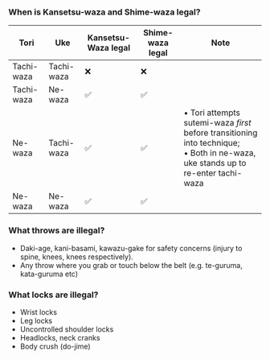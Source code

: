 ### When is Kansetsu-waza and Shime-waza legal?

| Tori       | Uke        | Kansetsu-Waza legal | Shime-waza legal | Note |
| ---        | ---        | ---                 | ---              | --- |
| Tachi-waza | Tachi-waza | ❌ | ❌
| Tachi-waza | Ne-waza    | ✅ | ✅ |
| Ne-waza    | Tachi-waza | ✅ | ✅ | • Tori attempts sutemi-waza *first* before transitioning into technique; <br>• Both in ne-waza, uke stands up to re-enter tachi-waza
| Ne-waza    | Ne-waza    | ✅ | ✅ |

### What throws are illegal?

- Daki-age, kani-basami, kawazu-gake for safety concerns (injury to spine, knees, knees respectively).
- Any throw where you grab or touch below the belt (e.g. te-guruma, kata-guruma etc)

### What locks are illegal?

- Wrist locks
- Leg locks
- Uncontrolled shoulder locks
- Headlocks, neck cranks
- Body crush (do-jime)

